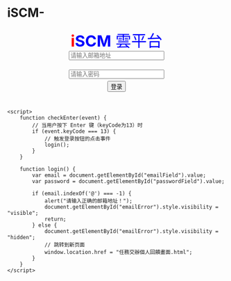 # iSCM-
<!DOCTYPE html>
<html lang="en">
<head>
    <meta charset="UTF-8">
    <meta name="viewport" content="width=device-width, initial-scale=1.0">
    <title>显示输入内容</title>
    <style>
        .error {
            color: red;
            visibility: hidden;
        }
        .logo-text {
            font-size: 36px; /* 设置字体大小为 36 像素 */
            font-weight: bold; /* 设置字体加粗 */
        }
        .logo-text .i {
            color: red; /* 设置 i 的颜色为红色 */
        }
        .logo-text .scm, .cloud-platform {
            color: blue; /* 设置字体颜色为蓝色 */
            font-size: 36px; /* 设置字体大小与 iSCM 相同 */
        }
        .container {
            text-align: center; /* 让容器内的内容居中显示 */
        }
        .input-container {
            text-align: left; /* 让输入框内的文本左对齐 */
            margin-left: auto; /* 将输入框左边距自动扩展 */
            margin-right: auto; /* 将输入框右边距自动扩展 */
            max-width: 220px; /* 设置输入框最大宽度 */
        }
        input {
            margin-bottom: 5px; /* 调整输入框之间的垂直间距 */
            width: 100%; /* 设置输入框宽度为容器宽度 */
        }
        @media screen and (max-width: 600px) {
            /* 在屏幕宽度小于 600px 时应用的样式 */
            .logo-text {
                font-size: 24px; /* 将字体大小调整为 24px */
            }
            .logo-text .scm, .cloud-platform {
                font-size: 24px; /* 将字体大小调整为 24px */
            }
            .input-container {
                max-width: 80%; /* 将输入框最大宽度调整为 80% */
            }
        }
    </style>
</head>
<body>
    <div class="container">
        <span class="logo-text"><span class="i">i</span><span class="scm">SCM</span></span><span class="cloud-platform"> 雲平台</span><br> <!-- 显示 iSCM 字样 -->
        <div class="input-container">
            <input type="email" id="emailField" placeholder="请输入邮箱地址"><br>
            <span id="emailError" class="error">*</span><br>
        </div>
        <div class="input-container">
            <input type="password" id="passwordField" placeholder="请输入密码" onkeypress="checkEnter(event)"><br>
        </div>
        <button onclick="login()" id="loginButton">登录</button>
        <h1 id="displayTitle"></h1>
    </div>

    <script>
        function checkEnter(event) {
            // 当用户按下 Enter 键（keyCode为13）时
            if (event.keyCode === 13) {
                // 触发登录按钮的点击事件
                login();
            }
        }

        function login() {
            var email = document.getElementById("emailField").value;
            var password = document.getElementById("passwordField").value;

            if (email.indexOf('@') === -1) {
                alert("请输入正确的邮箱地址！");
                document.getElementById("emailError").style.visibility = "visible";
                return;
            } else {
                document.getElementById("emailError").style.visibility = "hidden";
                // 跳转到新页面
                window.location.href = "任務交辦個人回饋畫面.html";
            }
        }
    </script>
</body>
</html>
